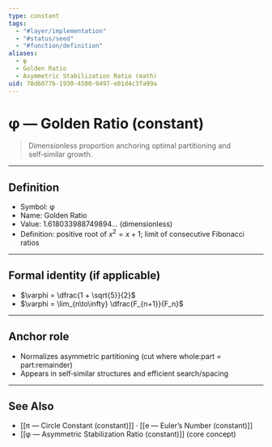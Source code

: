 ```yaml
---
type: constant
tags:
  - "#layer/implementation"
  - "#status/seed"
  - "#function/definition"
aliases:
  - φ
  - Golden Ratio
  - Asymmetric Stabilization Ratio (math)
uid: 78d6077b-1930-4500-9497-e01d4c3fa99a
---
```


# φ — Golden Ratio (constant)

> Dimensionless proportion anchoring optimal partitioning and self‑similar growth.

---

## Definition

- Symbol: φ
- Name: Golden Ratio
- Value: 1.618033988749894… (dimensionless)
- Definition: positive root of $x^2 = x + 1$; limit of consecutive Fibonacci ratios

---

## Formal identity (if applicable)

- $\varphi = \dfrac{1 + \sqrt{5}}{2}$
- $\varphi = \lim_{n\to\infty} \dfrac{F_{n+1}}{F_n}$

---

## Anchor role

- Normalizes asymmetric partitioning (cut where whole:part = part:remainder)
- Appears in self‑similar structures and efficient search/spacing

---

## See Also

- [[π — Circle Constant (constant)]] · [[e — Euler’s Number (constant)]]
- [[φ — Asymmetric Stabilization Ratio (constant)]] (core concept)

